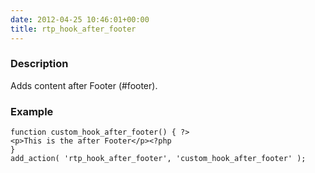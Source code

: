 ```yaml
---
date: 2012-04-25 10:46:01+00:00
title: rtp_hook_after_footer
---
```


### Description


Adds content after Footer (#footer).


### Example



    
    function custom_hook_after_footer() { ?>
    <p>This is the after Footer</p><?php
    }
    add_action( 'rtp_hook_after_footer', 'custom_hook_after_footer' );
